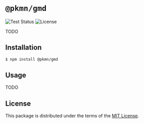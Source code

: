 # `@pkmn/gmd`

![Test Status](https://github.com/pkmn/EPOke/workflows/Tests/badge.svg)
![License](https://img.shields.io/badge/License-MIT-blue.svg)

TODO

## Installation

```sh
$ npm install @pkmn/gmd
```

## Usage

TODO

## License

This package is distributed under the terms of the [MIT License](LICENSE).
